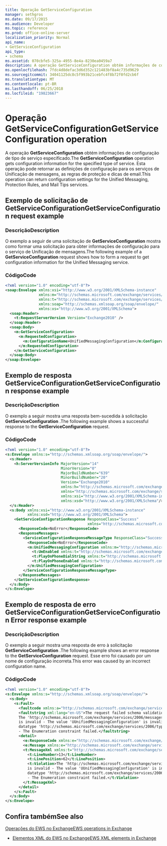 ```yaml
---
title: Operação GetServiceConfiguration
manager: sethgros
ms.date: 09/17/2015
ms.audience: Developer
ms.topic: reference
ms.prod: office-online-server
localization_priority: Normal
api_name:
- GetServiceConfiguration
api_type:
- schema
ms.assetid: 070cbfe5-325a-4955-8e4a-8230ea0459a7
description: A operação GetServiceConfiguration obtém informações de configuração de tipo de serviço especificado. Esta operação pode retornar as definições de configuração para os serviços de Unificação de mensagens, as regras de proteção e dicas de email.
ms.openlocfilehash: 7fdc4d8defac3d6d352c121483bf8a4c735d9629
ms.sourcegitcommit: 34041125dc8c5f993b21cebfc4f8b72f0fd2cb6f
ms.translationtype: MT
ms.contentlocale: pt-BR
ms.lasthandoff: 06/25/2018
ms.locfileid: "19823667"
---
```

# <a name="getserviceconfiguration-operation"></a><span data-ttu-id="4b152-104">Operação GetServiceConfiguration</span><span class="sxs-lookup"><span data-stu-id="4b152-104">GetServiceConfiguration operation</span></span>

<span data-ttu-id="4b152-105">A operação **GetServiceConfiguration** obtém informações de configuração de tipo de serviço especificado.</span><span class="sxs-lookup"><span data-stu-id="4b152-105">The **GetServiceConfiguration** operation gets configuration information for the specified type of service.</span></span> <span data-ttu-id="4b152-106">Esta operação pode retornar as definições de configuração para os serviços de Unificação de mensagens, as regras de proteção e dicas de email.</span><span class="sxs-lookup"><span data-stu-id="4b152-106">This operation can return configuration settings for the Unified Messaging, Protection Rules, and Mail Tips services.</span></span> 
  
## <a name="getserviceconfiguration-request-example"></a><span data-ttu-id="4b152-107">Exemplo de solicitação de GetServiceConfiguration</span><span class="sxs-lookup"><span data-stu-id="4b152-107">GetServiceConfiguration request example</span></span>

### <a name="description"></a><span data-ttu-id="4b152-108">Descrição</span><span class="sxs-lookup"><span data-stu-id="4b152-108">Description</span></span>

<span data-ttu-id="4b152-109">O exemplo a seguir de uma solicitação de **GetServiceConfiguration** mostra como formar uma solicitação para obter informações de configuração para o serviço de Unificação de mensagens.</span><span class="sxs-lookup"><span data-stu-id="4b152-109">The following example of a **GetServiceConfiguration** request shows how to form a request to get configuration information for the Unified Messaging service.</span></span> 
  
### <a name="code"></a><span data-ttu-id="4b152-110">Código</span><span class="sxs-lookup"><span data-stu-id="4b152-110">Code</span></span>

```XML
<?xml version="1.0" encoding="utf-8"?>
<soap:Envelope xmlns:xsi="http://www.w3.org/2001/XMLSchema-instance"
               xmlns:m="http://schemas.microsoft.com/exchange/services/2006/messages"
               xmlns:t="http://schemas.microsoft.com/exchange/services/2006/types"
               xmlns:soap="http://schemas.xmlsoap.org/soap/envelope/"
               xmlns:xs="http://www.w3.org/2001/XMLSchema">
  <soap:Header>
    <t:RequestServerVersion Version="Exchange2010" />
  </soap:Header>
  <soap:Body>
    <m:GetServiceConfiguration>
      <m:RequestedConfiguration>
        <m:ConfigurationName>UnifiedMessagingConfiguration</m:ConfigurationName>
      </m:RequestedConfiguration>
    </m:GetServiceConfiguration>
  </soap:Body>
</soap:Envelope>
```

## <a name="getserviceconfiguration-response-example"></a><span data-ttu-id="4b152-111">Exemplo de resposta GetServiceConfiguration</span><span class="sxs-lookup"><span data-stu-id="4b152-111">GetServiceConfiguration response example</span></span>

### <a name="description"></a><span data-ttu-id="4b152-112">Descrição</span><span class="sxs-lookup"><span data-stu-id="4b152-112">Description</span></span>

<span data-ttu-id="4b152-113">O exemplo a seguir mostra uma resposta bem-sucedida à solicitação **GetServiceConfiguration** .</span><span class="sxs-lookup"><span data-stu-id="4b152-113">The following example shows a successful response to the **GetServiceConfiguration** request.</span></span> 
  
### <a name="code"></a><span data-ttu-id="4b152-114">Código</span><span class="sxs-lookup"><span data-stu-id="4b152-114">Code</span></span>

```XML
<?xml version="1.0" encoding="utf-8"?>
<s:Envelope xmlns:s="http://schemas.xmlsoap.org/soap/envelope/">
  <s:Header>
    <h:ServerVersionInfo MajorVersion="14" 
                         MinorVersion="0" 
                         MajorBuildNumber="639" 
                         MinorBuildNumber="20" 
                         Version="Exchange2010" 
                         xmlns:h="http://schemas.microsoft.com/exchange/services/2006/types" 
                         xmlns="http://schemas.microsoft.com/exchange/services/2006/types" 
                         xmlns:xsi="http://www.w3.org/2001/XMLSchema-instance" 
                         xmlns:xsd="http://www.w3.org/2001/XMLSchema"/>
  </s:Header>
  <s:Body xmlns:xsi="http://www.w3.org/2001/XMLSchema-instance" 
          xmlns:xsd="http://www.w3.org/2001/XMLSchema">
    <GetServiceConfigurationResponse ResponseClass="Success" 
                                     xmlns="http://schemas.microsoft.com/exchange/services/2006/messages">
      <ResponseCode>NoError</ResponseCode>
      <ResponseMessages>
        <ServiceConfigurationResponseMessageType ResponseClass="Success">
          <ResponseCode>NoError</ResponseCode>
          <m:UnifiedMessagingConfiguration xmlns:m="http://schemas.microsoft.com/exchange/services/2006/messages">
            <t:UmEnabled xmlns:t="http://schemas.microsoft.com/exchange/services/2006/types">true</t:UmEnabled>
            <t:PlayOnPhoneDialString xmlns:t="http://schemas.microsoft.com/exchange/services/2006/types">user@contoso.com</t:PlayOnPhoneDialString>
            <t:PlayOnPhoneEnabled xmlns:t="http://schemas.microsoft.com/exchange/services/2006/types">true</t:PlayOnPhoneEnabled>
          </m:UnifiedMessagingConfiguration>
        </ServiceConfigurationResponseMessageType>
      </ResponseMessages>
    </GetServiceConfigurationResponse>
  </s:Body>
</s:Envelope>
```

## <a name="getserviceconfiguration-error-response-example"></a><span data-ttu-id="4b152-115">Exemplo de resposta de erro GetServiceConfiguration</span><span class="sxs-lookup"><span data-stu-id="4b152-115">GetServiceConfiguration Error response example</span></span>

### <a name="description"></a><span data-ttu-id="4b152-116">Descrição</span><span class="sxs-lookup"><span data-stu-id="4b152-116">Description</span></span>

<span data-ttu-id="4b152-117">O exemplo a seguir mostra uma resposta de erro à solicitação **GetServiceConfiguration** .</span><span class="sxs-lookup"><span data-stu-id="4b152-117">The following example shows an error response to the **GetServiceConfiguration** request.</span></span> <span data-ttu-id="4b152-118">Esse erro foi causado por um nome de configuração incorreta.</span><span class="sxs-lookup"><span data-stu-id="4b152-118">This error was caused by an incorrect configuration name.</span></span> 
  
### <a name="code"></a><span data-ttu-id="4b152-119">Código</span><span class="sxs-lookup"><span data-stu-id="4b152-119">Code</span></span>

```XML
<?xml version="1.0" encoding="utf-8"?>
<s:Envelope xmlns:s="http://schemas.xmlsoap.org/soap/envelope/">
  <s:Body>
    <s:Fault>
      <faultcode xmlns:a="http://schemas.microsoft.com/exchange/services/2006/types">a:ErrorSchemaValidation</faultcode>
      <faultstring xml:lang="en-US">The request failed schema validation: 
      The 'http://schemas.microsoft.com/exchange/services/2006/messages:ConfigurationName' element 
      is invalid - The value 'UUnifiedMessagingConfiguration' is invalid according to its 
      datatype 'http://schemas.microsoft.com/exchange/services/2006/types:ServiceConfigurationType' 
      - The Enumeration constraint failed.</faultstring>
      <detail>
        <e:ResponseCode xmlns:e="http://schemas.microsoft.com/exchange/services/2006/errors">ErrorSchemaValidation</e:ResponseCode>
        <e:Message xmlns:e="http://schemas.microsoft.com/exchange/services/2006/errors">The request failed schema validation.</e:Message>
        <t:MessageXml xmlns:t="http://schemas.microsoft.com/exchange/services/2006/types">
          <t:LineNumber>13</t:LineNumber>
          <t:LinePosition>62</t:LinePosition>
          <t:Violation>The 'http://schemas.microsoft.com/exchange/services/2006/messages:ConfigurationName' element 
          is invalid - The value 'UUnifiedMessagingConfiguration' is invalid according to its 
          datatype 'http://schemas.microsoft.com/exchange/services/2006/types:ServiceConfigurationType'
          - The Enumeration constraint failed.</t:Violation>
        </t:MessageXml>
      </detail>
    </s:Fault>
  </s:Body>
</s:Envelope>
```

## <a name="see-also"></a><span data-ttu-id="4b152-120">Confira também</span><span class="sxs-lookup"><span data-stu-id="4b152-120">See also</span></span>



[<span data-ttu-id="4b152-121">Operações do EWS no Exchange</span><span class="sxs-lookup"><span data-stu-id="4b152-121">EWS operations in Exchange</span></span>](ews-operations-in-exchange.md)
  
- [<span data-ttu-id="4b152-122">Elementos XML do EWS no Exchange</span><span class="sxs-lookup"><span data-stu-id="4b152-122">EWS XML elements in Exchange</span></span>](ews-xml-elements-in-exchange.md)

